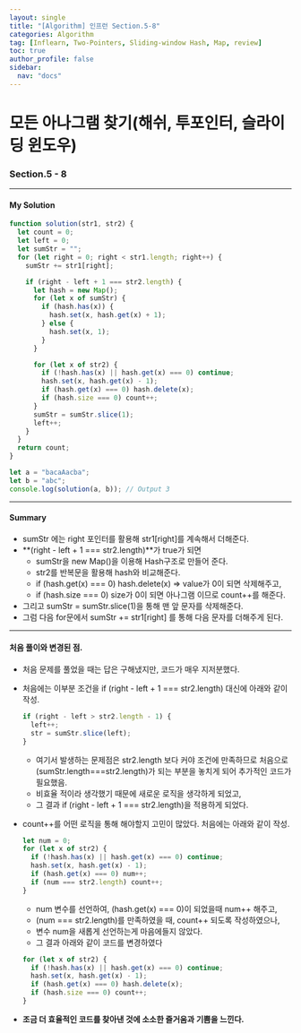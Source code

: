 ```yaml
---
layout: single
title: "[Algorithm] 인프런 Section.5-8"
categories: Algorithm
tag: [Inflearn, Two-Pointers, Sliding-window Hash, Map, review]
toc: true
author_profile: false
sidebar:
  nav: "docs"
---
```


# 모든 아나그램 찾기(해쉬, 투포인터, 슬라이딩 윈도우)

### Section.5 - 8

---

#### My Solution

```javascript
function solution(str1, str2) {
  let count = 0;
  let left = 0;
  let sumStr = "";
  for (let right = 0; right < str1.length; right++) {
    sumStr += str1[right];

    if (right - left + 1 === str2.length) {
      let hash = new Map();
      for (let x of sumStr) {
        if (hash.has(x)) {
          hash.set(x, hash.get(x) + 1);
        } else {
          hash.set(x, 1);
        }
      }

      for (let x of str2) {
        if (!hash.has(x) || hash.get(x) === 0) continue;
        hash.set(x, hash.get(x) - 1);
        if (hash.get(x) === 0) hash.delete(x);
        if (hash.size === 0) count++;
      }
      sumStr = sumStr.slice(1);
      left++;
    }
  }
  return count;
}

let a = "bacaAacba";
let b = "abc";
console.log(solution(a, b)); // Output 3
```

---

#### Summary

- sumStr 에는 right 포인터를 활용해 str1[right]를 계속해서 더해준다.
- **(right - left + 1 === str2.length)**가 true가 되면
  - sumStr을 new Map()을 이용해 Hash구조로 만들어 준다.
  - str2를 반복문을 활용해 hash와 비교해준다.
  - if (hash.get(x) === 0) hash.delete(x) => value가 0이 되면 삭제해주고,
  - if (hash.size === 0) size가 0이 되면 아나그램 이므로 count++를 해준다.
- 그리고 sumStr = sumStr.slice(1)을 통해 맨 앞 문자를 삭제해준다.
- 그럼 다음 for문에서 sumStr += str1[right] 를 통해 다음 문자를 더해주게 된다.

---

#### 처음 풀이와 변경된 점.

- 처음 문제를 풀었을 때는 답은 구해냈지만, 코드가 매우 지저분했다.

- 처음에는 이부분 조건을 if (right - left + 1 === str2.length) 대신에 아래와 같이 작성.

  ```javascript
  if (right - left > str2.length - 1) {
    left++;
    str = sumStr.slice(left);
  }
  ```

  - 여기서 발생하는 문제점은 str2.length 보다 커야 조건에 만족하므로 처음으로 (sumStr.length===str2.length)가 되는 부분을 놓치게 되어 추가적인 코드가 필요했음.
  - 비효율 적이라 생각했기 때문에 새로운 로직을 생각하게 되었고,
  - 그 결과 if (right - left + 1 === str2.length)을 적용하게 되었다.

- count++를 어떤 로직을 통해 해야할지 고민이 많았다. 처음에는 아래와 같이 작성.

  ```javascript
  let num = 0;
  for (let x of str2) {
    if (!hash.has(x) || hash.get(x) === 0) continue;
    hash.set(x, hash.get(x) - 1);
    if (hash.get(x) === 0) num++;
    if (num === str2.length) count++;
  }
  ```

  - num 변수를 선언하여, (hash.get(x) === 0)이 되었을때 num++ 해주고,
  - (num === str2.length)를 만족하였을 때, count++ 되도록 작성하였으나,
  - 변수 num을 새롭게 선언하는게 마음에들지 않았다.
  - 그 결과 아래와 같이 코드를 변경하였다
  
  ```javascript
  for (let x of str2) {
    if (!hash.has(x) || hash.get(x) === 0) continue;
    hash.set(x, hash.get(x) - 1);
    if (hash.get(x) === 0) hash.delete(x);
    if (hash.size === 0) count++;
  }
  ```
  
- **조금 더 효율적인 코드를 찾아낸 것에 소소한 즐거움과 기쁨을 느낀다.**
